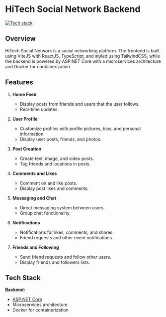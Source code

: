 # HiTech Social Network Backend

[![Tech stack](https://skillicons.dev/icons?i=cs,dotnet,docker)](https://skillicons.dev)

## Overview

HiTech Social Network is a social networking platform. The frontend is built using ViteJS with ReactJS, TypeScript, and styled using TailwindCSS, while the backend is powered by ASP.NET Core with a microservices architecture and Docker for containerization.

## Features

1. **Home Feed**
   - Display posts from friends and users that the user follows.
   - Real-time updates.

2. **User Profile**
   - Customize profiles with profile pictures, bios, and personal information.
   - Display user posts, friends, and photos.

3. **Post Creation**
   - Create text, image, and video posts.
   - Tag friends and locations in posts.

4. **Comments and Likes**
   - Comment on and like posts.
   - Display post likes and comments.

5. **Messaging and Chat**
   - Direct messaging system between users.
   - Group chat functionality.

6. **Notifications**
   - Notifications for likes, comments, and shares.
   - Friend requests and other event notifications.

7. **Friends and Following**
   - Send friend requests and follow other users.
   - Display friends and followers lists.

## Tech Stack

**Backend:**
- [ASP.NET Core](https://dotnet.microsoft.com/en-us/apps/aspnet)
- Microservices architecture
- Docker for containerization
